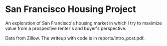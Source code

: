 # San Francisco Housing Project

An exploration of San Francisco's housing market in which I try to maximize value from a prospective renter's and buyer's perspective.

Data from Zillow. The writeup with code is in reports/intro_post.pdf.
